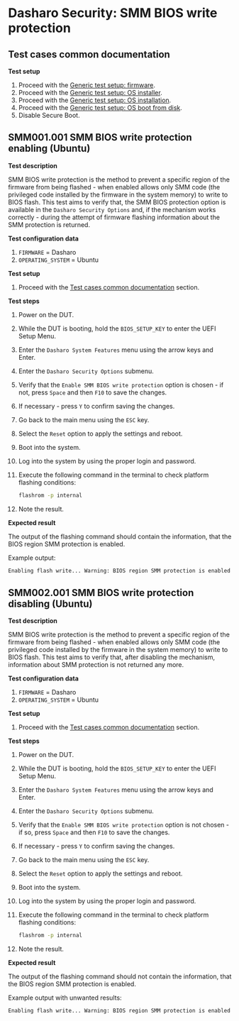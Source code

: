 # Dasharo Security: SMM BIOS write protection

## Test cases common documentation

**Test setup**

1. Proceed with the
    [Generic test setup: firmware](../generic-test-setup.md#firmware).
1. Proceed with the
    [Generic test setup: OS installer](../generic-test-setup.md#os-installer).
1. Proceed with the
    [Generic test setup: OS installation](../generic-test-setup.md#os-installation).
1. Proceed with the
    [Generic test setup: OS boot from disk](../generic-test-setup.md#os-boot-from-disk).
1. Disable Secure Boot.

## SMM001.001 SMM BIOS write protection enabling (Ubuntu)

**Test description**

SMM BIOS write protection is the method to prevent a specific region of the
firmware from being flashed - when enabled allows only SMM code (the privileged
code installed by the firmware in the system memory) to write to BIOS flash.
This test aims to verify that, the SMM BIOS protection option is available in
the `Dasharo Security Options` and, if the mechanism works correctly - during
the attempt of firmware flashing information about the SMM protection is
returned.

**Test configuration data**

1. `FIRMWARE` = Dasharo
1. `OPERATING_SYSTEM` = Ubuntu

**Test setup**

1. Proceed with the
    [Test cases common documentation](#test-cases-common-documentation) section.

**Test steps**

1. Power on the DUT.
1. While the DUT is booting, hold the `BIOS_SETUP_KEY` to enter the UEFI Setup
    Menu.
1. Enter the `Dasharo System Features` menu using the arrow keys and Enter.
1. Enter the `Dasharo Security Options` submenu.
1. Verify that the `Enable SMM BIOS write protection` option is chosen - if not,
    press `Space` and then `F10` to save the changes.
1. If necessary - press `Y` to confirm saving the changes.
1. Go back to the main menu using the `ESC` key.
1. Select the `Reset` option to apply the settings and reboot.
1. Boot into the system.
1. Log into the system by using the proper login and password.
1. Execute the following command in the terminal to check platform flashing
    conditions:

    ```bash
    flashrom -p internal
    ```

1. Note the result.

**Expected result**

The output of the flashing command should contain the information, that the
BIOS region SMM protection is enabled.

Example output:

```bash
Enabling flash write... Warning: BIOS region SMM protection is enabled!
```

## SMM002.001 SMM BIOS write protection disabling (Ubuntu)

**Test description**

SMM BIOS write protection is the method to prevent a specific region of the
firmware from being flashed - when enabled allows only SMM code (the privileged
code installed by the firmware in the system memory) to write to BIOS flash.
This test aims to verify that, after disabling the mechanism, information about
SMM protection is not returned any more.

**Test configuration data**

1. `FIRMWARE` = Dasharo
1. `OPERATING_SYSTEM` = Ubuntu

**Test setup**

1. Proceed with the
    [Test cases common documentation](#test-cases-common-documentation) section.

**Test steps**

1. Power on the DUT.
1. While the DUT is booting, hold the `BIOS_SETUP_KEY` to enter the UEFI Setup
    Menu.
1. Enter the `Dasharo System Features` menu using the arrow keys and Enter.
1. Enter the `Dasharo Security Options` submenu.
1. Verify that the `Enable SMM BIOS write protection` option is not chosen - if
    so, press `Space` and then `F10` to save the changes.
1. If necessary - press `Y` to confirm saving the changes.
1. Go back to the main menu using the `ESC` key.
1. Select the `Reset` option to apply the settings and reboot.
1. Boot into the system.
1. Log into the system by using the proper login and password.
1. Execute the following command in the terminal to check platform flashing
    conditions:

    ```bash
    flashrom -p internal
    ```

1. Note the result.

**Expected result**

The output of the flashing command should not contain the information, that the
BIOS region SMM protection is enabled.

Example output with unwanted results:

```bash
Enabling flash write... Warning: BIOS region SMM protection is enabled!
```
